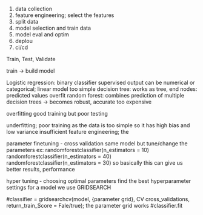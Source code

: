 1. data collection
2. feature engineering; select the features
3. split data
4. model selection and train data 
5. model eval and optim
6. deplou
7. ci/cd

Train, Test, Validate 

train -> build model 

Logistic regression: binary classifier supervised output can be numerical or categorical; linear model  too simple
decision tree: works as tree, end nodes: predicted values overfit
random forest: combines prediction of multiple decision trees -> becomes robust, accurate   too expensive 

overfitting good training but poor testing

underfitting; poor training as the data is too simple so it has high bias and low variance 
insufficient feature engineering; the 

parameter finetuning  - cross validation 
same model but tune/change the parameters
ex: randomforestclassifier(n_estimators = 10)
    randomforestclassifier(n_estimators = 40)
    randomforestclassifier(n_estimators = 30)
so basically this can give us better results, performance 

hyper tuning - choosing optimal parameters 
find the best hyperparameter settings for a model  we use GRIDSEARCH

#classifier = gridsearchcv(model, {parameter grid}, CV cross_validations, return_train_Score = Fale/true); the parameter grid works 
#classifier.fit 